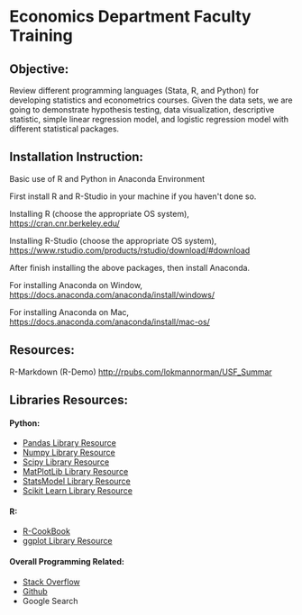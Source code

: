 # Economics Department Faculty Training

## Objective:
Review different programming languages (Stata, R, and Python) for developing statistics and econometrics courses. Given the data sets, we are going to demonstrate hypothesis testing, data visualization, descriptive statistic, simple linear regression model, and logistic regression model with different statistical packages.

## Installation Instruction:
Basic use of R and Python in Anaconda Environment

First install R and R-Studio in your machine if you haven't done so.

Installing R (choose the appropriate OS system),
<https://cran.cnr.berkeley.edu/>

Installing R-Studio (choose the appropriate OS system),
<https://www.rstudio.com/products/rstudio/download/#download>

After finish installing the above packages, then install Anaconda.

For installing Anaconda on Window,
<https://docs.anaconda.com/anaconda/install/windows/>

For installing Anaconda on Mac,
<https://docs.anaconda.com/anaconda/install/mac-os/>

## Resources:
R-Markdown (R-Demo) <http://rpubs.com/lokmannorman/USF_Summar>

## Libraries Resources:
#### Python:
* [Pandas Library Resource](https://pandas.pydata.org/pandas-docs/stable)
* [Numpy Library Resource](https://www.numpy.org/devdocs/user/quickstart.html)
* [Scipy Library Resource](https://scipy-lectures.org)
* [MatPlotLib Library Resource](https://matplotlib.org/users/pyplot_tutorial.html)
* [StatsModel Library Resource](https://www.statsmodels.org/stable/index.html)
* [Scikit Learn Library Resource](https://scikit-learn.org/stable/)

#### R:
* [R-CookBook](http://www.cookbook-r.com)
* [ggplot Library Resource](http://r-statistics.co/Complete-Ggplot2-Tutorial-Part1-With-R-Code.html)

#### Overall Programming Related:
* [Stack Overflow](https://stackoverflow.com)
* [Github](https://github.com)
* Google Search
